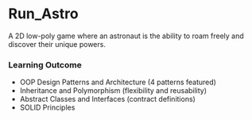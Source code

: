 # Run_Astro
A 2D low-poly game where an astronaut is the ability to roam freely and discover their unique powers. 

### Learning Outcome
- OOP Design Patterns and Architecture (4 patterns featured)
- Inheritance and Polymorphism (flexibility and reusability)
- Abstract Classes and Interfaces (contract definitions)
- SOLID Principles
